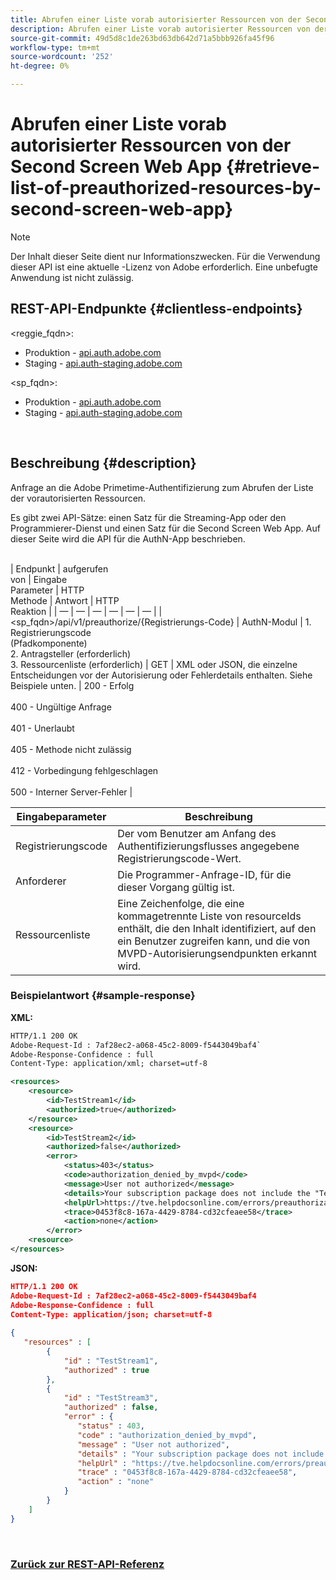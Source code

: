 ```yaml
---
title: Abrufen einer Liste vorab autorisierter Ressourcen von der Second Screen Web App
description: Abrufen einer Liste vorab autorisierter Ressourcen von der Second Screen Web App
source-git-commit: 49d5d8c1de263bd63db642d71a5bbb926fa45f96
workflow-type: tm+mt
source-wordcount: '252'
ht-degree: 0%

---
```



# Abrufen einer Liste vorab autorisierter Ressourcen von der Second Screen Web App {#retrieve-list-of-preauthorized-resources-by-second-screen-web-app}

>[!NOTE]
>
>Der Inhalt dieser Seite dient nur Informationszwecken. Für die Verwendung dieser API ist eine aktuelle -Lizenz von Adobe erforderlich. Eine unbefugte Anwendung ist nicht zulässig.

## REST-API-Endpunkte {#clientless-endpoints}

&lt;reggie_fqdn>:

* Produktion - [api.auth.adobe.com](http://api.auth.adobe.com/)
* Staging - [api.auth-staging.adobe.com](http://api.auth-staging.adobe.com/)

&lt;sp_fqdn>:

* Produktion - [api.auth.adobe.com](http://api.auth.adobe.com/)
* Staging - [api.auth-staging.adobe.com](http://api.auth-staging.adobe.com/)

</br>

## Beschreibung {#description}

Anfrage an die Adobe Primetime-Authentifizierung zum Abrufen der Liste der vorautorisierten Ressourcen.

Es gibt zwei API-Sätze: einen Satz für die Streaming-App oder den Programmierer-Dienst und einen Satz für die Second Screen Web App. Auf dieser Seite wird die API für die AuthN-App beschrieben.

 \
| Endpunkt | aufgerufen  </br>von | Eingabe   </br>Parameter | HTTP  </br>Methode | Antwort | HTTP  </br>Reaktion | | — | — | — | — | — | — | | &lt;sp_fqdn>/api/v1/preauthorize/{Registrierungs-Code} | AuthN-Modul | 1.  Registrierungscode  </br>    (Pfadkomponente)</br>2.  Antragsteller (erforderlich)</br>3.  Ressourcenliste (erforderlich) | GET | XML oder JSON, die einzelne Entscheidungen vor der Autorisierung oder Fehlerdetails enthalten. Siehe Beispiele unten. | 200 - Erfolg</br></br>400 - Ungültige Anfrage</br></br>401 - Unerlaubt</br></br>405 - Methode nicht zulässig  </br></br>412 - Vorbedingung fehlgeschlagen</br></br>500 - Interner Server-Fehler |



| Eingabeparameter | Beschreibung |
| ----------------- | ------------------------------------------------------------------------------------------------------------------------------------------------------------------------------ |
| Registrierungscode | Der vom Benutzer am Anfang des Authentifizierungsflusses angegebene Registrierungscode-Wert. |
| Anforderer | Die Programmer-Anfrage-ID, für die dieser Vorgang gültig ist. |
| Ressourcenliste | Eine Zeichenfolge, die eine kommagetrennte Liste von resourceIds enthält, die den Inhalt identifiziert, auf den ein Benutzer zugreifen kann, und die von MVPD-Autorisierungsendpunkten erkannt wird. |


### Beispielantwort {#sample-response}

**XML:**

```XML
HTTP/1.1 200 OK
Adobe-Request-Id : 7af28ec2-a068-45c2-8009-f5443049baf4`
Adobe-Response-Confidence : full
Content-Type: application/xml; charset=utf-8

<resources>
    <resource>
        <id>TestStream1</id>
        <authorized>true</authorized>
    </resource>
    <resource>
        <id>TestStream2</id>
        <authorized>false</authorized>  
        <error>
            <status>403</status>
            <code>authorization_denied_by_mvpd</code>
            <message>User not authorized</message>
            <details>Your subscription package does not include the "TestStream3" channel.</details>
            <helpUrl>https://tve.helpdocsonline.com/errors/preauthorization_denied</helpUrl>
            <trace>0453f8c8-167a-4429-8784-cd32cfeaee58</trace>
            <action>none</action>
        </error>
    <resource>
</resources>
```

**JSON:**

```JSON
HTTP/1.1 200 OK
Adobe-Request-Id : 7af28ec2-a068-45c2-8009-f5443049baf4
Adobe-Response-Confidence : full
Content-Type: application/json; charset=utf-8
 
{
   "resources" : [
        {
            "id" : "TestStream1",
            "authorized" : true
        },
        {
            "id" : "TestStream3",
            "authorized" : false,
            "error" : {
               "status" : 403,
               "code" : "authorization_denied_by_mvpd",
               "message" : "User not authorized",
               "details" : "Your subscription package does not include the "TestStream3" channel.",
               "helpUrl" : "https://tve.helpdocsonline.com/errors/preauthorization_denied",
               "trace" : "0453f8c8-167a-4429-8784-cd32cfeaee58",
               "action" : "none"
            }
        } 
    ]
}
```
 

### [Zurück zur REST-API-Referenz](http://tve.helpdocsonline.com/rest-api-reference)
